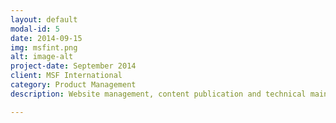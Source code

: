 ```yaml
---
layout: default
modal-id: 5
date: 2014-09-15
img: msfint.png
alt: image-alt
project-date: September 2014
client: MSF International
category: Product Management
description: Website management, content publication and technical maintenance for the <a href="https://msf.org">MSF International Website</a>. / Drupal 7, Varnish, Apache Solr

---
```

